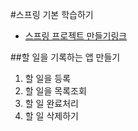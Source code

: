 #스프링 기본 학습하기

- [스프링 프로젝트 만들기링크](https://start.spring.io)

##할 일을 기록하는 앱 만들기
1. 할 일을 등록
2. 할 일을 목록조회
3. 할 일 완료처리
4. 할 일 삭제하기
